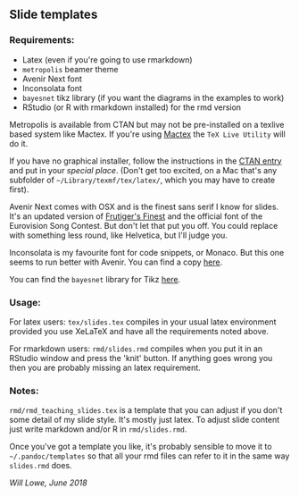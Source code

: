 ## Slide templates

### Requirements:

* Latex (even if you're going to use rmarkdown)
* `metropolis` beamer theme
* Avenir Next font
* Inconsolata font 
* `bayesnet` tikz library (if you want the diagrams in the examples to work)
* RStudio (or R with rmarkdown installed) for the rmd version

Metropolis is available from CTAN but may not be pre-installed on a texlive 
based system like Mactex. If you're using [Mactex][2] the `TeX Live Utility` 
will do it.  

If you have no graphical installer, follow the instructions in 
the [CTAN entry][1] and put in your 
*special place*.  (Don't get too excited, on a Mac that's any subfolder of `~/Library/texmf/tex/latex/`, which you may have to create first).

Avenir Next comes with OSX and is the finest sans serif I know for slides.  
It's an updated version of [Frutiger's Finest][3] and the official font of the Eurovision Song Contest.  But don't let that put you off.  You could replace with something less round, like Helvetica, but I'll judge you.

Inconsolata is my favourite font for code snippets, or Monaco.  But this one seems to run better with Avenir. You can find a copy [here][4].

You can find the `bayesnet` library for Tikz [here][5].

### Usage:

For latex users: `tex/slides.tex` compiles in your usual latex environment
provided you use XeLaTeX and have all the requirements noted above.

For rmarkdown users: `rmd/slides.rmd` compiles when you put it in an RStudio
window and press the 'knit' button.  If anything goes wrong you then you are 
probably missing an latex requirement.

### Notes:

`rmd/rmd_teaching_slides.tex` is a template that you can adjust if you don't 
some detail of my slide style.  It's mostly just latex.  To adjust slide content
just write markdown and/or R in `rmd/slides.rmd`.

Once you've got a template you like, it's probably sensible to move it to
`~/.pandoc/templates` so that all your rmd files can refer to it in the same
way `slides.rmd` does.


*Will Lowe, June 2018*

[1]:	https://www.ctan.org/pkg/beamertheme-metropolis?lang=en
[2]:	https://tug.org/mactex/
[3]:	https://en.wikipedia.org/wiki/Avenir_(typeface)
[4]:	http://www.levien.com/type/myfonts/inconsolata.html
[5]:	https://github.com/jluttine/tikz-bayesnet

